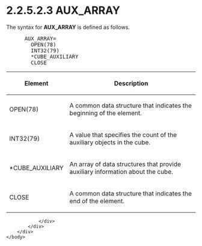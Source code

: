 <html dir="LTR" xmlns:mshelp="http://msdn.microsoft.com/mshelp" xmlns:ddue="http://ddue.schemas.microsoft.com/authoring/2003/5" xmlns:xlink="http://www.w3.org/1999/xlink" xmlns:tool="http://www.microsoft.com/tooltip">
    <head>
        <meta http-equiv="Content-Type" content="text/html; CHARSET=utf-8"></meta>
        <meta name="save" content="history"></meta>
        <title>2.2.5.2.3 AUX_ARRAY</title>
        <xml>
            <mshelp:toctitle title="2.2.5.2.3 AUX_ARRAY"></mshelp:toctitle>
            <mshelp:rltitle title="[MS-SSAS8]: AUX_ARRAY"></mshelp:rltitle>
            <mshelp:keyword index="A" term="74b884c3-3375-4bc5-85cf-ba047330a0fd"></mshelp:keyword>
            <mshelp:attr name="DCSext.ContentType" value="open specification"></mshelp:attr>
            <mshelp:attr name="AssetID" value="74b884c3-3375-4bc5-85cf-ba047330a0fd"></mshelp:attr>
            <mshelp:attr name="TopicType" value="kbRef"></mshelp:attr>
            <mshelp:attr name="DCSext.Title" value="[MS-SSAS8]: AUX_ARRAY" />
        </xml>
    </head>
    <body>
        <div id="header">
            <h1 class="heading">2.2.5.2.3 AUX_ARRAY</h1>
        </div>
        <div id="mainSection">
            <div id="mainBody">
                <div id="allHistory" class="saveHistory"></div>
                <div id="sectionSection0" class="section" name="collapseableSection">
                    

<p>The syntax for <b>AUX_ARRAY</b> is defined as
follows.           </p>

<dl>
<dd>
<div><pre> AUX_ARRAY=
   OPEN(78)
   INT32(79)
   *CUBE_AUXILIARY
   CLOSE
</pre></div>
</dd></dl>

<table>
 <thead>
  <tr>
   <th>
   <p>Element</p>
   </th>
   <th>
   <p>Description</p>
   </th>
  </tr>
 </thead>
 <tr>
  <td>
  <p>OPEN(78)</p>
  </td>
  <td>
  <p>A common data structure that indicates the beginning
  of the element.</p>
  </td>
 </tr>
 <tr>
  <td>
  <p>INT32(79)</p>
  </td>
  <td>
  <p>A value that specifies the count of the auxiliary
  objects in the cube.</p>
  </td>
 </tr>
 <tr>
  <td>
  <p>*CUBE_AUXILIARY</p>
  </td>
  <td>
  <p>An array of data structures that provide auxiliary
  information about the cube.</p>
  </td>
 </tr>
 <tr>
  <td>
  <p>CLOSE</p>
  </td>
  <td>
  <p>A common data structure that indicates the end of the
  element.</p>
  </td>
 </tr>
</table>

<p> </p>


                </div>
            </div>
        </div>
    </body>
</html>